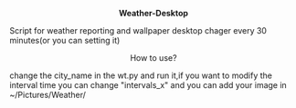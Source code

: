 <p align="center">
  <b> Weather-Desktop
  </b>
  </p>  
  Script for weather reporting and wallpaper desktop chager every 30 minutes(or you can setting it)  

<p align="center" <b> How to use? </b> </p>    
  change the city_name in the wt.py and run it,if you want to modify the interval time you can change "intervals_x"  
  and you can add your image in ~/Pictures/Weather/<Rain,Snow,or Sunny>  
